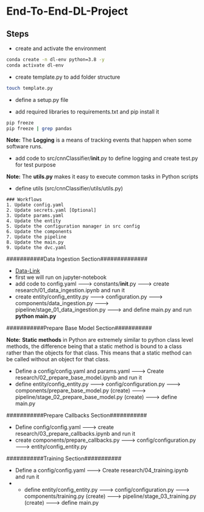 # End-To-End-DL-Project

## Steps

* create and activate the environment
```bash
conda create -n dl-env python=3.8 -y
conda activate dl-env
```

* create template.py to add folder structure
```bash
touch template.py
```

* define a setup.py file

* add required libraries to requirements.txt and pip install it
```bash
pip freeze
pip freeze | grep pandas
```
**Note:** The **Logging** is a means of tracking events that happen when some software runs. 
*  add code to src/cnnClassifier/__init__.py  to define logging and create test.py for test purpose

**Note:** The **utils.py** makes it easy to execute common tasks in Python scripts
* define utils (src/cnnClassifier/utils/utils.py)

```
### Workflows
1. Update config.yaml
2. Update secrets.yaml [Optional]
3. Update params.yaml
4. Update the entity
5. Update the configuration manager in src config
6. Update the components
7. Update the pipeline
8. Update the main.py
9. Update the dvc.yaml
```


###########Data Ingestion Section##############

* [Data-Link](https://github.com/FraidoonOmarzai/data/blob/main/Chicken_disease_img.zip)
* first we will run on jupyter-notebook
* add code to config.yaml ---> constants/__init__.py ---> create research/01_data_ingestion.ipynb and run it
* create entity/config_entity.py ---> configuration.py ---> components/data_ingestion.py ---> pipeline/stage_01_data_ingestion.py ---> and define main.py and run **python main.py**



###########Prepare Base Model Section###########

**Note:** **Static methods** in Python are extremely similar to python class level methods, the difference being that a static method is bound to a class rather than the objects for that class. This means that a static method can be called without an object for that class.

* Define a config/config.yaml and params.yaml ---> Create research/02_prepare_base_model.ipynb and run it
* define entity/config_entity.py ---> config/configuration.py ---> components/prepare_base_model.py (create) ---> pipeline/stage_02_prepare_base_model.py (create) ---> define main.py



###########Prepare Callbacks Section###########

* Define config/config.yaml ---> create research/03_prepare_callbacks.ipynb and run it
* create components/prepare_callbacks.py ---> config/configuration.py ---> entity/config_entity.py



###########Training Section###########

* Define a config/config.yaml ---> Create research/04_training.ipynb and run it
* * define entity/config_entity.py ---> config/configuration.py ---> components/training.py (create) ---> pipeline/stage_03_training.py (create) ---> define main.py